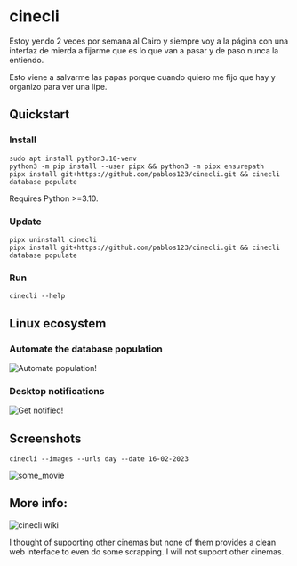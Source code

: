 # cinecli

Estoy yendo 2 veces por semana al Cairo y siempre voy a la página con una interfaz de mierda a fijarme
que es lo que van a pasar y de paso nunca la entiendo.

Esto viene a salvarme las papas porque cuando quiero me fijo que hay y organizo para ver una lipe.

## Quickstart
### Install
```terminal
sudo apt install python3.10-venv
python3 -m pip install --user pipx && python3 -m pipx ensurepath
pipx install git+https://github.com/pablos123/cinecli.git && cinecli database populate
```
Requires Python >=3.10.

### Update
```terminal
pipx uninstall cinecli
pipx install git+https://github.com/pablos123/cinecli.git && cinecli database populate
```

### Run
```terminal
cinecli --help
```

## Linux ecosystem
### Automate the database population
![Automate population!](https://github.com/pablos123/cinecli/wiki/Automate-population!)

### Desktop notifications
![Get notified!](https://github.com/pablos123/cinecli/wiki/Get-notified!)

## Screenshots
```terminal
cinecli --images --urls day --date 16-02-2023
```
![some_movie](https://user-images.githubusercontent.com/52180403/219253983-7aac2088-0e9f-4818-9818-b5cbcdad3a0d.png)

## More info:
![cinecli wiki](https://github.com/pablos123/cinecli/wiki)

I thought of supporting other cinemas but none of them provides a clean web interface to even do some scrapping. I will not support other cinemas.
